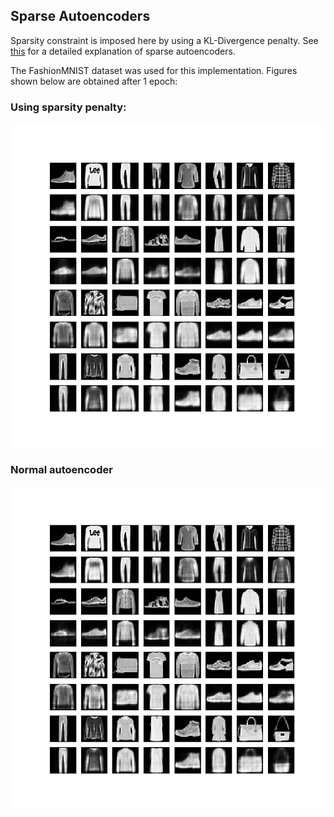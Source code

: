 ## Sparse Autoencoders

Sparsity constraint is imposed here by using a KL-Divergence penalty. See [this](https://web.stanford.edu/class/cs294a/sparseAutoencoder.pdf) for a detailed explanation of sparse autoencoders. 

The FashionMNIST dataset was used for this implementation. Figures shown below are obtained after 1 epoch:

### Using sparsity penalty:
![sparse](./figs/sparse.png)

### Normal autoencoder
![no_sparse](./figs/no_sparsity.png)

